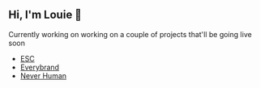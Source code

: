 ## Hi, I'm Louie 👋

Currently working on working on a couple of projects that'll be going live soon
- [ESC](https://e-commerce.studio)
- [Everybrand](https://everybrand.co)
- [Never Human](https://neverhuman.co)
 
<!--
**karmoon/karmoon** is a ✨ _special_ ✨ repository because its `README.md` (this file) appears on your GitHub profile.

Here are some ideas to get you started:

- 🔭 I’m currently working on ...
- 🌱 I’m currently learning ...
- 👯 I’m looking to collaborate on ...
- 🤔 I’m looking for help with ...
- 💬 Ask me about ...
- 📫 How to reach me: ...
- 😄 Pronouns: ...
- ⚡ Fun fact: ...
-->
